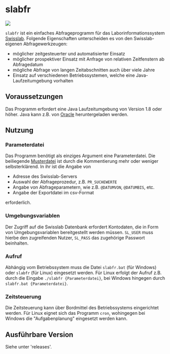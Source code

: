 # slabfr

![](https://github.com/joheli/slabfr/workflows/Java%20CI/badge.svg)

`slabfr` ist ein einfaches Abfrageprogramm für das Laborinformationssystem [Swisslab](https://www.nexus-swisslab.de). Folgende Eigenschaften unterscheiden es von den Swisslab-eigenen Abfragewerkzeugen:

  * möglicher zeitgesteuerter und automatisierter Einsatz
  * möglicher prospektiver Einsatz mit Anfrage von relativen Zeitfenstern ab Abfragedatum
  * mögliche Abfrage von langen Zeitabschnitten auch über viele Jahre
  * Einsatz auf verschiedenen Betriebssystemen, welche eine Java-Laufzeitumgebung vorhalten

## Voraussetzungen

Das Programm erfordert eine Java Laufzeitumgebung von Version 1.8 oder höher. Java kann z.B. von [Oracle](https://www.java.com/de/download/) heruntergeladen werden.
  
## Nutzung

### Parameterdatei

Das Programm benötigt als einziges Argument eine Parameterdatei. Die beiliegende [Musterdatei](Parameterdatei/Parameter.Muster) ist durch die Kommentierung mehr oder weniger selbsterklärend. In ihr ist die Angabe von

  * Adresse des Swisslab-Servers
  * Auswahl der Abfrageprozedur, z.B. `PR_SUCHEWERTE`
  * Angabe von Abfrageparametern, wie z.B. `@DATUMVON`, `@DATUMBIS`, etc.
  * Angabe der Exportdatei im csv-Format
  
erforderlich.

### Umgebungsvariablen

Der Zugriff auf die Swisslab Datenbank erfordert Kontodaten, die in Form von Umgebungsvariablen bereitgestellt werden müssen. `SL_USER` muss hierbe den zugreifenden Nutzer, `SL_PASS` das zugehörige Passwort beinhalten.

### Aufruf

Abhängig vom Betriebssystem muss die Datei `slabfr.bat` (für Windows) oder `slabfr` (für Linux) eingesetzt werden. Für Linux erfolgt der Aufruf z.B. durch die Eingabe `./slabfr {Parameterdatei}`, bei Windows hingegen durch `slabfr.bat {Parameterdatei}`.

### Zeitsteuerung

Die Zeitsteuerung kann über Bordmittel des Betriebssystems eingerichtet werden. Für Linux eignet sich das Programm `cron`, wohingegen bei Windows die "Aufgabenplanung" eingesetzt werden kann. 

## Ausführbare Version

Siehe unter 'releases'.


